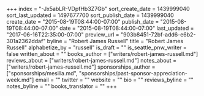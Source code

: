 +++
index = "-Jx5abLR-VDpfHb3Z7Gb"
sort_create_date = 1439999040
sort_last_updated = 1497677700
sort_publish_date = 1439999040
create_date = "2015-08-19T08:44:00-07:00"
publish_date = "2015-08-19T08:44:00-07:00"
date = "2015-08-19T08:44:00-07:00"
last_updated = "2017-06-16T22:35:00-07:00"
preview_url = "903b8451-72bf-add6-e6b2-301a2362ddaf"
byline = "Robert James Russell"
title = "Robert James Russell"
alphabetize_by = "russell"
is_draft = ""
is_seattle_pnw_writer = false
written_about = ""
books_author = ["writers/robert-james-russell.md"]
reviews_about = ["writers/robert-james-russell.md"]
notes_about = ["writers/robert-james-russell.md"]
sponsorships_author = ["sponsorships/mesilla.md", "sponsorships/past-sponsor-appreciation-week.md"]
email = ""
twitter = ""
website = ""
bio = ""
reviews_byline = ""
notes_byline = ""
books_translator = ""
+++
